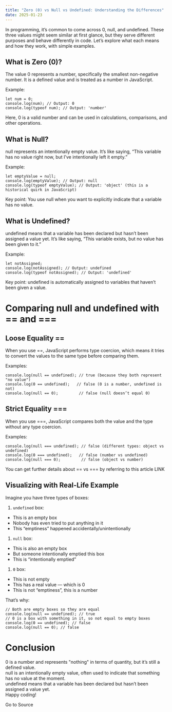```yaml
---
title: "Zero (0) vs Null vs Undefined: Understanding the Differences"
date: 2025-01-23
---
```


In programming, it’s common to come across 0, null, and undefined. These three values might seem similar at first glance, but they serve different purposes and behave differently in code. Let’s explore what each means and how they work, with simple examples.

## What is Zero (0)?

The value 0 represents a number, specifically the smallest non-negative number. It is a defined value and is treated as a number in JavaScript.

Example:  

```
let num = 0;
console.log(num); // Output: 0
console.log(typeof num); // Output: 'number'
```

Here, 0 is a valid number and can be used in calculations, comparisons, and other operations.

## What is Null?

null represents an intentionally empty value. It’s like saying, “This variable has no value right now, but I’ve intentionally left it empty.”

Example:  

```
let emptyValue = null;
console.log(emptyValue); // Output: null
console.log(typeof emptyValue); // Output: 'object' (this is a historical quirk in JavaScript)
```

Key point: You use null when you want to explicitly indicate that a variable has no value.

## What is Undefined?

undefined means that a variable has been declared but hasn’t been assigned a value yet. It’s like saying, “This variable exists, but no value has been given to it.”

Example:  

```
let notAssigned;
console.log(notAssigned); // Output: undefined
console.log(typeof notAssigned); // Output: 'undefined'
```

Key point: undefined is automatically assigned to variables that haven’t been given a value.

# Comparing null and undefined with == and ===

## Loose Equality ==

When you use ==, JavaScript performs type coercion, which means it tries to convert the values to the same type before comparing them.

Examples:  

```
console.log(null == undefined); // true (because they both represent "no value")
console.log(0 == undefined);   // false (0 is a number, undefined is not)
console.log(null == 0);         // false (null doesn’t equal 0)
```

## Strict Equality ===

When you use ===, JavaScript compares both the value and the type without any type coercion.

Examples:  

```
console.log(null === undefined); // false (different types: object vs undefined)
console.log(0 === undefined);   // false (number vs undefined)
console.log(null === 0);         // false (object vs number)
```

You can get further details about == vs === by referring to this article LINK

## Visualizing with Real-Life Example

Imagine you have three types of boxes:

1. `undefined` box:

- This is an empty box
- Nobody has even tried to put anything in it
- This “emptiness” happened accidentally/unintentionally

1. `null` box:

- This is also an empty box
- But someone intentionally emptied this box
- This is “intentionally emptied”

1. `0` box:

- This is not empty
- This has a real value — which is 0
- This is not “emptiness”, this is a number

That’s why:  

```
// Both are empty boxes so they are equal
console.log(null == undefined); // true
// 0 is a box with something in it, so not equal to empty boxes
console.log(0 == undefined); // false
console.log(null == 0); // false
```

# Conclusion

0 is a number and represents "nothing" in terms of quantity, but it’s still a defined value.  
null is an intentionally empty value, often used to indicate that something has no value at the moment.  
undefined means that a variable has been declared but hasn’t been assigned a value yet.  
Happy coding!

Go to Source
